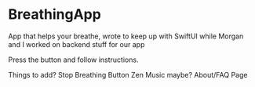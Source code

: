 # BreathingApp
App that helps your breathe, wrote to keep up with SwiftUI while Morgan and I worked on backend stuff for our app

Press the button and follow instructions.

Things to add?
  Stop Breathing Button
  Zen Music maybe?
  About/FAQ Page
